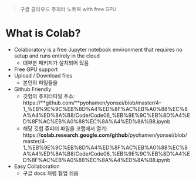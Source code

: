 > 구글 클라우드 주피터 노트북 with free GPU

# What is Colab?

- Colaboratory is a free Jupyter notebook environment that requires no setup and runs entirely in the cloud
  - 대부분 패키지가 설치되어 있음
- Free GPU support
- Upload / Download files
  - 본인의 파일들을
- Github Friendly
  - 깃헙의 쥬피터파일 주소: https://**github.com/**pyohamen/yonsei/blob/master/4-1_%EB%9E%9C%EB%8D%A4%ED%8F%AC%EB%A0%88%EC%8A%A4%ED%8A%B8/Code/Code06_%EB%9E%9C%EB%8D%A4%ED%8F%AC%EB%A0%88%EC%8A%A4%ED%8A%B8.ipynb
  - 해당 깃헙 쥬피터 파일을 코랩에서 열기: https://**colab.research.google.com/github**/pyohamen/yonsei/blob/master/4-1_%EB%9E%9C%EB%8D%A4%ED%8F%AC%EB%A0%88%EC%8A%A4%ED%8A%B8/Code/Code06_%EB%9E%9C%EB%8D%A4%ED%8F%AC%EB%A0%88%EC%8A%A4%ED%8A%B8.ipynb
- Easy Collaboration
  - 구글 docs 처럼 협업 쉬움




